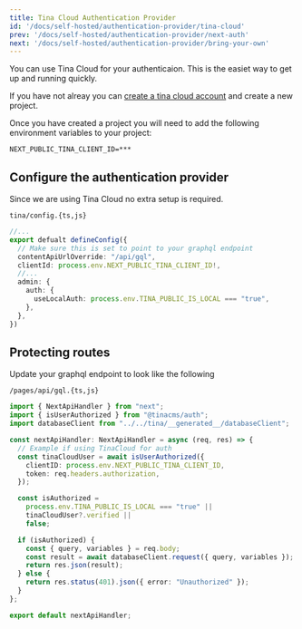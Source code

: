 ```yaml
---
title: Tina Cloud Authentication Provider
id: '/docs/self-hosted/authentication-provider/tina-cloud'
prev: '/docs/self-hosted/authentication-provider/next-auth'
next: '/docs/self-hosted/authentication-provider/bring-your-own'
---
```


You can use Tina Cloud for your authenticaion. This is the easiet way to get up and running quickly.

If you have not alreay you can [create a tina cloud account](app.tina.io) and create a new project.

Once you have created a project you will need to add the following environment variables to your project:

```env
NEXT_PUBLIC_TINA_CLIENT_ID=***
```

## Configure the authentication provider

Since we are using Tina Cloud no extra setup is required.

`tina/config.{ts,js}`
```ts
//...
export defualt defineConfig({
  // Make sure this is set to point to your graphql endpoint
  contentApiUrlOverride: "/api/gql",
  clientId: process.env.NEXT_PUBLIC_TINA_CLIENT_ID!,
  //...
  admin: {
    auth: {
      useLocalAuth: process.env.TINA_PUBLIC_IS_LOCAL === "true",
    },
  },
})
```

## Protecting routes

Update your graphql endpoint to look like the following

`/pages/api/gql.{ts,js}`
```ts
import { NextApiHandler } from "next";
import { isUserAuthorized } from "@tinacms/auth";
import databaseClient from "../../tina/__generated__/databaseClient";

const nextApiHandler: NextApiHandler = async (req, res) => {
  // Example if using TinaCloud for auth
  const tinaCloudUser = await isUserAuthorized({
    clientID: process.env.NEXT_PUBLIC_TINA_CLIENT_ID,
    token: req.headers.authorization,
  });

  const isAuthorized =
    process.env.TINA_PUBLIC_IS_LOCAL === "true" ||
    tinaCloudUser?.verified ||
    false;

  if (isAuthorized) {
    const { query, variables } = req.body;
    const result = await databaseClient.request({ query, variables });
    return res.json(result);
  } else {
    return res.status(401).json({ error: "Unauthorized" });
  }
};

export default nextApiHandler;
```
